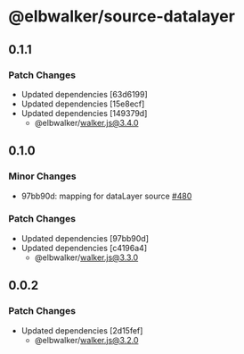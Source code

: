 # @elbwalker/source-datalayer

## 0.1.1

### Patch Changes

- Updated dependencies [63d6199]
- Updated dependencies [15e8ecf]
- Updated dependencies [149379d]
  - @elbwalker/walker.js@3.4.0

## 0.1.0

### Minor Changes

- 97bb90d: mapping for dataLayer source
  [#480](https://github.com/elbwalker/walkerOS/issues/480)

### Patch Changes

- Updated dependencies [97bb90d]
- Updated dependencies [c4196a4]
  - @elbwalker/walker.js@3.3.0

## 0.0.2

### Patch Changes

- Updated dependencies [2d15fef]
  - @elbwalker/walker.js@3.2.0
